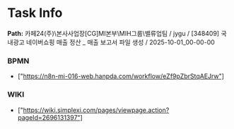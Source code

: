 # Task Info

**Path:** 카페24(주)\본사사업장\[CG]MI본부\MIH그룹\밸류업팀 / jygu / [348409] 국내광고 네이버쇼핑 매출 정산 _ 매출 보고서 파일 생성 / 2025-10-01_00-00-00

### BPMN
- ["https://n8n-mi-016-web.hanpda.com/workflow/eZf9pZbrStqAEJrw"]

### WIKI
- ["https://wiki.simplexi.com/pages/viewpage.action?pageId=2696131397"]

